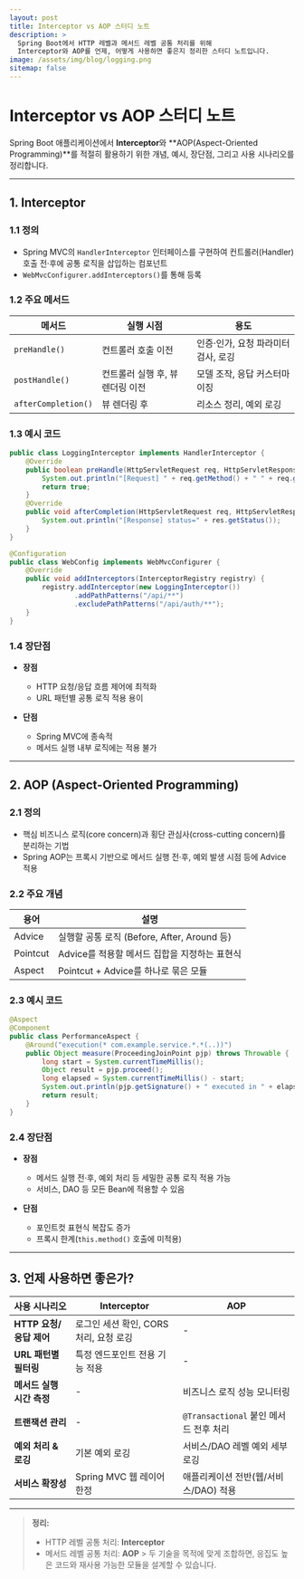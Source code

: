 ```yaml
---
layout: post
title: Interceptor vs AOP 스터디 노트
description: >
  Spring Boot에서 HTTP 레벨과 메서드 레벨 공통 처리를 위해
  Interceptor와 AOP를 언제, 어떻게 사용하면 좋은지 정리한 스터디 노트입니다.
image: /assets/img/blog/logging.png
sitemap: false
---
```


# Interceptor vs AOP 스터디 노트

Spring Boot 애플리케이션에서 **Interceptor**와 \*\*AOP(Aspect-Oriented Programming)\*\*를
적절히 활용하기 위한 개념, 예시, 장단점, 그리고 사용 시나리오를 정리합니다.

---

## 1. Interceptor

### 1.1 정의

* Spring MVC의 `HandlerInterceptor` 인터페이스를 구현하여
  컨트롤러(Handler) 호출 전·후에 공통 로직을 삽입하는 컴포넌트
* `WebMvcConfigurer.addInterceptors()`를 통해 등록

### 1.2 주요 메서드

| 메서드                 | 실행 시점               | 용도                    |
| ------------------- | ------------------- | --------------------- |
| `preHandle()`       | 컨트롤러 호출 이전          | 인증·인가, 요청 파라미터 검사, 로깅 |
| `postHandle()`      | 컨트롤러 실행 후, 뷰 렌더링 이전 | 모델 조작, 응답 커스터마이징      |
| `afterCompletion()` | 뷰 렌더링 후             | 리소스 정리, 예외 로깅         |

### 1.3 예시 코드

```java
public class LoggingInterceptor implements HandlerInterceptor {
    @Override
    public boolean preHandle(HttpServletRequest req, HttpServletResponse res, Object handler) {
        System.out.println("[Request] " + req.getMethod() + " " + req.getRequestURI());
        return true;
    }
    @Override
    public void afterCompletion(HttpServletRequest req, HttpServletResponse res, Object handler, Exception ex) {
        System.out.println("[Response] status=" + res.getStatus());
    }
}

@Configuration
public class WebConfig implements WebMvcConfigurer {
    @Override
    public void addInterceptors(InterceptorRegistry registry) {
        registry.addInterceptor(new LoggingInterceptor())
                .addPathPatterns("/api/**")
                .excludePathPatterns("/api/auth/**");
    }
}
```

### 1.4 장단점

* **장점**

  * HTTP 요청/응답 흐름 제어에 최적화
  * URL 패턴별 공통 로직 적용 용이
* **단점**

  * Spring MVC에 종속적
  * 메서드 실행 내부 로직에는 적용 불가

---

## 2. AOP (Aspect-Oriented Programming)

### 2.1 정의

* 핵심 비즈니스 로직(core concern)과 횡단 관심사(cross-cutting concern)를 분리하는 기법
* Spring AOP는 프록시 기반으로 메서드 실행 전·후, 예외 발생 시점 등에 Advice 적용

### 2.2 주요 개념

| 용어       | 설명                                  |
| -------- | ----------------------------------- |
| Advice   | 실행할 공통 로직 (Before, After, Around 등) |
| Pointcut | Advice를 적용할 메서드 집합을 지정하는 표현식        |
| Aspect   | Pointcut + Advice를 하나로 묶은 모듈        |

### 2.3 예시 코드

```java
@Aspect
@Component
public class PerformanceAspect {
    @Around("execution(* com.example.service.*.*(..))")
    public Object measure(ProceedingJoinPoint pjp) throws Throwable {
        long start = System.currentTimeMillis();
        Object result = pjp.proceed();
        long elapsed = System.currentTimeMillis() - start;
        System.out.println(pjp.getSignature() + " executed in " + elapsed + "ms");
        return result;
    }
}
```

### 2.4 장단점

* **장점**

  * 메서드 실행 전·후, 예외 처리 등 세밀한 공통 로직 적용 가능
  * 서비스, DAO 등 모든 Bean에 적용할 수 있음
* **단점**

  * 포인트컷 표현식 복잡도 증가
  * 프록시 한계(`this.method()` 호출에 미적용)

---

## 3. 언제 사용하면 좋은가?

| 사용 시나리오           | Interceptor               | AOP                           |
| ----------------- | ------------------------- | ----------------------------- |
| **HTTP 요청/응답 제어** | 로그인 세션 확인, CORS 처리, 요청 로깅 | -                             |
| **URL 패턴별 필터링**   | 특정 엔드포인트 전용 기능 적용         | -                             |
| **메서드 실행 시간 측정**  | -                         | 비즈니스 로직 성능 모니터링               |
| **트랜잭션 관리**       | -                         | `@Transactional` 붙인 메서드 전후 처리 |
| **예외 처리 & 로깅**    | 기본 예외 로깅                  | 서비스/DAO 레벨 예외 세부 로깅           |
| **서비스 확장성**       | Spring MVC 웹 레이어 한정       | 애플리케이션 전반(웹/서비스/DAO) 적용       |

---

> **정리:**
>
> * HTTP 레벨 공통 처리: **Interceptor**
> * 메서드 레벨 공통 처리: **AOP**
    >   두 기술을 목적에 맞게 조합하면, 응집도 높은 코드와 재사용 가능한 모듈을 설계할 수 있습니다.
